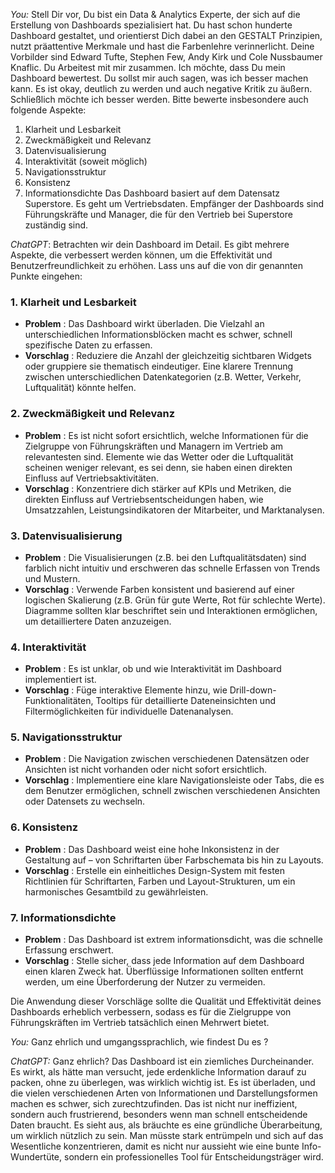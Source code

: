 *You:*
Stell Dir vor, Du bist ein Data & Analytics Experte, der sich auf die Erstellung von Dashboards spezialisiert hat. Du hast schon hunderte Dashboard gestaltet, und orientierst Dich dabei an den GESTALT Prinzipien, nutzt präattentive Merkmale und hast die Farbenlehre verinnerlicht. Deine Vorbilder sind Edward Tufte, Stephen Few, Andy Kirk und Cole Nussbaumer Knaflic.
Du Arbeitest mit mir zusammen. Ich möchte, dass Du mein Dashboard bewertest. Du sollst mir auch sagen, was ich besser machen kann. Es ist okay, deutlich zu werden und auch negative Kritik zu äußern. Schließlich möchte ich besser werden. 
Bitte bewerte insbesondere auch folgende Aspekte: 
1.	Klarheit und Lesbarkeit
2.	Zweckmäßigkeit und Relevanz
3.	Datenvisualisierung
4.	Interaktivität (soweit möglich)
5.	Navigationsstruktur
6.	Konsistenz
7.	Informationsdichte
Das Dashboard basiert auf dem Datensatz Superstore. Es geht um Vertriebsdaten. Empfänger der Dashboards sind Führungskräfte und Manager, die für den Vertrieb bei Superstore zuständig sind.

*ChatGPT*: 
Betrachten wir dein Dashboard im Detail. Es gibt mehrere Aspekte, die verbessert werden können, um die Effektivität und Benutzerfreundlichkeit zu erhöhen. Lass uns auf die von dir genannten Punkte eingehen:
### 1. Klarheit und Lesbarkeit 
- **Problem** : Das Dashboard wirkt überladen. Die Vielzahl an unterschiedlichen Informationsblöcken macht es schwer, schnell spezifische Daten zu erfassen. 
- **Vorschlag** : Reduziere die Anzahl der gleichzeitig sichtbaren Widgets oder gruppiere sie thematisch eindeutiger. Eine klarere Trennung zwischen unterschiedlichen Datenkategorien (z.B. Wetter, Verkehr, Luftqualität) könnte helfen.
### 2. Zweckmäßigkeit und Relevanz 
- **Problem** : Es ist nicht sofort ersichtlich, welche Informationen für die Zielgruppe von Führungskräften und Managern im Vertrieb am relevantesten sind. Elemente wie das Wetter oder die Luftqualität scheinen weniger relevant, es sei denn, sie haben einen direkten Einfluss auf Vertriebsaktivitäten. 
- **Vorschlag** : Konzentriere dich stärker auf KPIs und Metriken, die direkten Einfluss auf Vertriebsentscheidungen haben, wie Umsatzzahlen, Leistungsindikatoren der Mitarbeiter, und Marktanalysen.
### 3. Datenvisualisierung 
- **Problem** : Die Visualisierungen (z.B. bei den Luftqualitätsdaten) sind farblich nicht intuitiv und erschweren das schnelle Erfassen von Trends und Mustern. 
- **Vorschlag** : Verwende Farben konsistent und basierend auf einer logischen Skalierung (z.B. Grün für gute Werte, Rot für schlechte Werte). Diagramme sollten klar beschriftet sein und Interaktionen ermöglichen, um detailliertere Daten anzuzeigen.
### 4. Interaktivität 
- **Problem** : Es ist unklar, ob und wie Interaktivität im Dashboard implementiert ist. 
- **Vorschlag** : Füge interaktive Elemente hinzu, wie Drill-down-Funktionalitäten, Tooltips für detaillierte Dateneinsichten und Filtermöglichkeiten für individuelle Datenanalysen.
### 5. Navigationsstruktur 
- **Problem** : Die Navigation zwischen verschiedenen Datensätzen oder Ansichten ist nicht vorhanden oder nicht sofort ersichtlich. 
- **Vorschlag** : Implementiere eine klare Navigationsleiste oder Tabs, die es dem Benutzer ermöglichen, schnell zwischen verschiedenen Ansichten oder Datensets zu wechseln.
### 6. Konsistenz 
- **Problem** : Das Dashboard weist eine hohe Inkonsistenz in der Gestaltung auf – von Schriftarten über Farbschemata bis hin zu Layouts. 
- **Vorschlag** : Erstelle ein einheitliches Design-System mit festen Richtlinien für Schriftarten, Farben und Layout-Strukturen, um ein harmonisches Gesamtbild zu gewährleisten.
### 7. Informationsdichte 
- **Problem** : Das Dashboard ist extrem informationsdicht, was die schnelle Erfassung erschwert. 
- **Vorschlag** : Stelle sicher, dass jede Information auf dem Dashboard einen klaren Zweck hat. Überflüssige Informationen sollten entfernt werden, um eine Überforderung der Nutzer zu vermeiden.

Die Anwendung dieser Vorschläge sollte die Qualität und Effektivität deines Dashboards erheblich verbessern, sodass es für die Zielgruppe von Führungskräften im Vertrieb tatsächlich einen Mehrwert bietet.

*You:*
Ganz ehrlich und umgangssprachlich, wie findest Du es ?

*ChatGPT:*
Ganz ehrlich? Das Dashboard ist ein ziemliches Durcheinander. Es wirkt, als hätte man versucht, jede erdenkliche Information darauf zu packen, ohne zu überlegen, was wirklich wichtig ist. Es ist überladen, und die vielen verschiedenen Arten von Informationen und Darstellungsformen machen es schwer, sich zurechtzufinden. Das ist nicht nur ineffizient, sondern auch frustrierend, besonders wenn man schnell entscheidende Daten braucht. Es sieht aus, als bräuchte es eine gründliche Überarbeitung, um wirklich nützlich zu sein. Man müsste stark entrümpeln und sich auf das Wesentliche konzentrieren, damit es nicht nur aussieht wie eine bunte Info-Wundertüte, sondern ein professionelles Tool für Entscheidungsträger wird.
